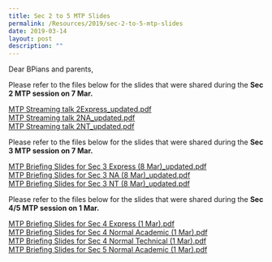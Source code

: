 ```yaml
---
title: Sec 2 to 5 MTP Slides
permalink: /Resources/2019/sec-2-to-5-mtp-slides
date: 2019-03-14
layout: post
description: ""
---
```

Dear BPians and parents,

  

Please refer to the files below for the slides that were shared during the **Sec 2 MTP session on 7 Mar.**

  

[MTP Streaming talk 2Express\_updated.pdf](https://www-bpghs-moe-edu-sg-admin.cwp.sg/qql/slot/u148/BPGHS%202019/Announcements%20&%20Updates/Sec%202%20MTP%20Slides/MTP%20Streaming%20talk%202Express_updated.pdf)  
[MTP Streaming talk 2NA\_updated.pdf](https://www-bpghs-moe-edu-sg-admin.cwp.sg/qql/slot/u148/BPGHS%202019/Announcements%20&%20Updates/Sec%202%20MTP%20Slides/MTP%20Streaming%20talk%202NA_updated.pdf)  
[MTP Streaming talk 2NT\_updated.pdf](https://www-bpghs-moe-edu-sg-admin.cwp.sg/qql/slot/u148/BPGHS%202019/Announcements%20&%20Updates/Sec%202%20MTP%20Slides/MTP%20Streaming%20talk%202NT_updated.pdf)

Please refer to the files below for the slides that were shared during the **Sec 3 MTP session on 7 Mar.**

  

[MTP Briefing Slides for Sec 3 Express (8 Mar)\_updated.pdf](/files/MTP%20Briefing%20Slides%20for%20Sec%203%20Express%20(8%20Mar)_updated.pdf)
<br>[MTP Briefing Slides for Sec 3 NA (8 Mar)\_updated.pdf](/files/MTP%20Briefing%20Slides%20for%20Sec%203%20NA%20(8%20Mar)_updated.pdf)
<br>[MTP Briefing Slides for Sec 3 NT (8 Mar)\_updated.pdf](/files/MTP%20Briefing%20Slides%20for%20Sec%203%20NT%20(8%20Mar)_updated.pdf)


Please refer to the files below for the slides that were shared during the **Sec 4/5 MTP session on 1 Mar.**

  

[MTP Briefing Slides for Sec 4 Express (1 Mar).pdf](/files/MTP%20Briefing%20Slides%20for%20Sec%204%20Express%20(1%20Mar).pdf)
<br>[MTP Briefing Slides for Sec 4 Normal Academic (1 Mar).pdf](/files/MTP%20Briefing%20Slides%20for%20Sec%204%20Normal%20Academic%20(1%20Mar).pdf)
<br>[MTP Briefing Slides for Sec 4 Normal Technical (1 Mar).pdf](/files/MTP%20Briefing%20Slides%20for%20Sec%204%20Normal%20Technical%20(1%20Mar).pdf)
<br>[MTP Briefing Slides for Sec 5 Normal Academic (1 Mar).pdf](/files/MTP%20Briefing%20Slides%20for%20Sec%205%20Normal%20Academic%20(1%20Mar).pdf)